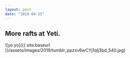 ```yaml
---
layout: post
date: "2019-04-15"
---
```


## More rafts at Yeti.

![yo yo]({{ site.baseurl }}/assets/images/2019/tumblr_ppzxv6wCYj1qlj3bd_540.jpg)
